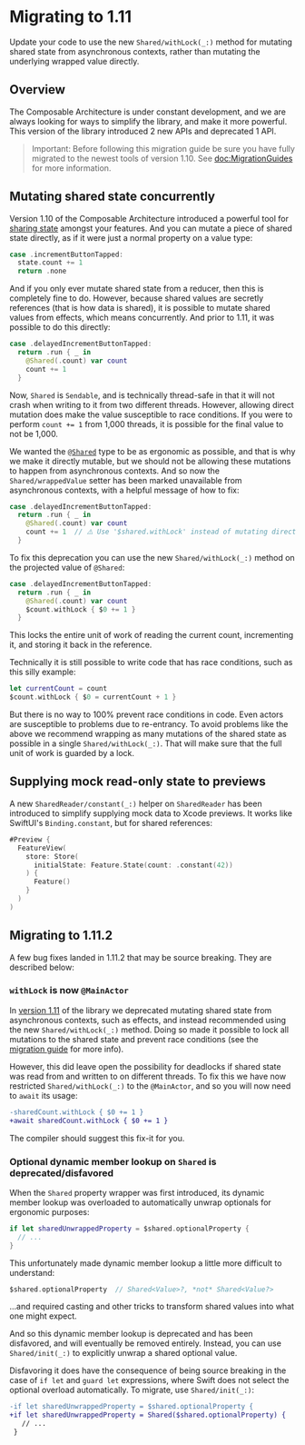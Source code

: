 # Migrating to 1.11

Update your code to use the new ``Shared/withLock(_:)`` method for mutating shared state from
asynchronous contexts, rather than mutating the underlying wrapped value directly.

## Overview

The Composable Architecture is under constant development, and we are always looking for ways to
simplify the library, and make it more powerful. This version of the library introduced 2 new
APIs and deprecated 1 API.

> Important: Before following this migration guide be sure you have fully migrated to the newest
> tools of version 1.10. See <doc:MigrationGuides> for more information.

## Mutating shared state concurrently

Version 1.10 of the Composable Architecture introduced a powerful tool for 
[sharing state](<doc:SharingState>) amongst your features. And you can mutate a piece of shared
state directly, as if it were just a normal property on a value type:

```swift
case .incrementButtonTapped:
  state.count += 1
  return .none
```

And if you only ever mutate shared state from a reducer, then this is completely fine to do.
However, because shared values are secretly references (that is how data is shared), it is possible
to mutate shared values from effects, which means concurrently. And prior to 1.11, it was possible
to do this directly:

```swift
case .delayedIncrementButtonTapped:
  return .run { _ in
    @Shared(.count) var count
    count += 1
  }
```

Now, `Shared` is `Sendable`, and is technically thread-safe in that it will not crash when writing
to it from two different threads. However, allowing direct mutation does make the value susceptible
to race conditions. If you were to perform `count += 1` from 1,000 threads, it is possible for
the final value to not be 1,000.

We wanted the [`@Shared`](<doc:Shared>) type to be as ergonomic as possible, and that is why we make
it directly mutable, but we should not be allowing these mutations to happen from asynchronous
contexts. And so now the ``Shared/wrappedValue`` setter has been marked unavailable from
asynchronous contexts, with a helpful message of how to fix:

```swift
case .delayedIncrementButtonTapped:
  return .run { _ in
    @Shared(.count) var count
    count += 1  // ⚠️ Use '$shared.withLock' instead of mutating directly.
  }
```

To fix this deprecation you can use the new ``Shared/withLock(_:)`` method on the projected value of
`@Shared`:

```swift
case .delayedIncrementButtonTapped:
  return .run { _ in
    @Shared(.count) var count
    $count.withLock { $0 += 1 }
  }
```

This locks the entire unit of work of reading the current count, incrementing it, and storing it
back in the reference.

Technically it is still possible to write code that has race conditions, such as this silly example:

```swift
let currentCount = count
$count.withLock { $0 = currentCount + 1 }
```

But there is no way to 100% prevent race conditions in code. Even actors are susceptible to problems
due to re-entrancy. To avoid problems like the above we recommend wrapping as many mutations of the
shared state as possible in a single ``Shared/withLock(_:)``. That will make sure that the full unit
of work is guarded by a lock.

## Supplying mock read-only state to previews

A new ``SharedReader/constant(_:)`` helper on ``SharedReader`` has been introduced to simplify
supplying mock data to Xcode previews. It works like SwiftUI's `Binding.constant`, but for shared
references:

```swift
#Preview {
  FeatureView(
    store: Store(
      initialState: Feature.State(count: .constant(42))
    ) {
      Feature()
    }
  )
)
```

## Migrating to 1.11.2

A few bug fixes landed in 1.11.2 that may be source breaking. They are described below:

### `withLock` is now `@MainActor`

In [version 1.11](<doc:MigratingTo1.11>) of the library we deprecated mutating shared state from
asynchronous contexts, such as effects, and instead recommended using the new 
``Shared/withLock(_:)`` method. Doing so made it possible to lock all mutations to the shared state
and prevent race conditions (see the [migration guide](<doc:MigratingTo1.11>) for more info).

However, this did leave open the possibility for deadlocks if shared state was read from and written
to on different threads. To fix this we have now restricted ``Shared/withLock(_:)`` to the
`@MainActor`, and so you will now need to `await` its usage:

```diff
-sharedCount.withLock { $0 += 1 }
+await sharedCount.withLock { $0 += 1 }
```

The compiler should suggest this fix-it for you.

### Optional dynamic member lookup on `Shared` is deprecated/disfavored

When the ``Shared`` property wrapper was first introduced, its dynamic member lookup was overloaded
to automatically unwrap optionals for ergonomic purposes:

```swift
if let sharedUnwrappedProperty = $shared.optionalProperty {
  // ...
}
```

This unfortunately made dynamic member lookup a little more difficult to understand:

```swift
$shared.optionalProperty  // Shared<Value>?, *not* Shared<Value?>
```

…and required casting and other tricks to transform shared values into what one might expect.

And so this dynamic member lookup is deprecated and has been disfavored, and will eventually be
removed entirely. Instead, you can use ``Shared/init(_:)`` to explicitly unwrap a shared optional
value.

Disfavoring it does have the consequence of being source breaking in the case of `if let` and
`guard let` expressions, where Swift does not select the optional overload automatically. To
migrate, use ``Shared/init(_:)``:

```diff
-if let sharedUnwrappedProperty = $shared.optionalProperty {
+if let sharedUnwrappedProperty = Shared($shared.optionalProperty) {
   // ...
 }
```
